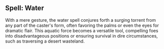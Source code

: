## Spell: Water

With a mere gesture, the water spell conjures forth a surging torrent from any part of the caster's form, often favoring the palms or even the eyes for dramatic flair. This aquatic force becomes a versatile tool, compelling foes into disadvantageous positions or ensuring survival in dire circumstances, such as traversing a desert wasteland.